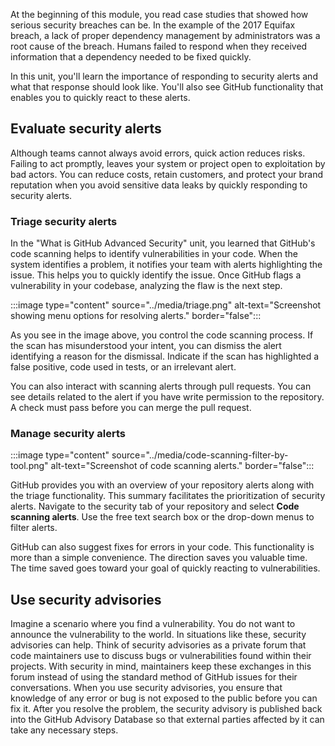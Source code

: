 
At the beginning of this module, you read case studies that showed how serious security breaches can be. In the example of the 2017 Equifax breach, a lack of proper dependency management by administrators was a root cause of the breach. Humans failed to respond when they received information that a dependency needed to be fixed quickly.

In this unit, you'll learn the importance of responding to security alerts and what that response should look like. You'll also see GitHub functionality that enables you to quickly react to these alerts.

## Evaluate security alerts

Although teams cannot always avoid errors, quick action reduces risks. Failing to act promptly, leaves your system or project open to exploitation by bad actors. You can reduce costs, retain customers, and protect your brand reputation when you avoid sensitive data leaks by quickly responding to security alerts.

### Triage security alerts

In the "What is GitHub Advanced Security" unit, you learned that GitHub's code scanning helps to identify vulnerabilities in your code. When the system identifies a problem, it notifies your team with alerts highlighting the issue. This helps you to quickly identify the issue. Once GitHub flags a vulnerability in your codebase, analyzing the flaw is the next step.

:::image type="content" source="../media/triage.png" alt-text="Screenshot showing menu options for resolving alerts." border="false":::

As you see in the image above, you control the code scanning process. If the scan has misunderstood your intent, you can dismiss the alert identifying a reason for the dismissal. Indicate if the scan has highlighted a false positive, code used in tests, or an irrelevant alert.

You can also interact with scanning alerts through pull requests. You can see details related to the alert if you have write permission to the repository. A check must pass before you can merge the pull request.

### Manage security alerts

:::image type="content" source="../media/code-scanning-filter-by-tool.png" alt-text="Screenshot of code scanning alerts." border="false":::

GitHub provides you with an overview of your repository alerts along with the triage functionality. This summary facilitates the prioritization of security alerts. Navigate to the security tab of your repository and select **Code scanning alerts**. Use the free text search box or the drop-down menus to filter alerts.

GitHub can also suggest fixes for errors in your code. This functionality is more than a simple convenience. The direction saves you valuable time. The time saved goes toward your goal of quickly reacting to vulnerabilities.

## Use security advisories

Imagine a scenario where you find a vulnerability. You do not want to announce the vulnerability to the world. In situations like these, security advisories can help. Think of security advisories as a private forum that code maintainers use to discuss bugs or vulnerabilities found within their projects. With security in mind, maintainers keep these exchanges in this forum instead of using the standard method of GitHub issues for their conversations. When you use security advisories, you ensure that knowledge of any error or bug is not exposed to the public before you can fix it. After you resolve the problem, the security advisory is published back into the GitHub Advisory Database so that external parties affected by it can take any necessary steps.
